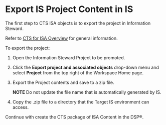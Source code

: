 # Export IS Project Content in IS

The first step to CTS ISA objects is to export the project in
Information Steward.

Refer to [CTS for ISA Overview](ISA_CTS_Overview) for general
information.

To export the project:

1.  Open the Information Steward Project to be promoted.

2.  Click the **Export project and associated objects** drop-down menu
    and select **Project** from the top right of the Workspace Home
    page.

3.  Export the Project contents and save to a zip file.
    
    **NOTE** Do not update the file name that is automatically generated
    by IS.

4.  Copy the .zip file to a directory that the Target IS environment can
    access.

Continue with create the CTS package of ISA Content in the DSP®.
